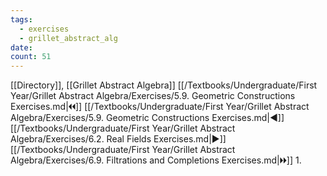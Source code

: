 ```yaml
---
tags:
  - exercises
  - grillet_abstract_alg
date:
count: 51
---
```

[[Directory]], [[Grillet Abstract Algebra]]
[[/Textbooks/Undergraduate/First Year/Grillet Abstract Algebra/Exercises/5.9. Geometric Constructions Exercises.md|🞀🞀]] [[/Textbooks/Undergraduate/First Year/Grillet Abstract Algebra/Exercises/5.9. Geometric Constructions Exercises.md|◀]] [[/Textbooks/Undergraduate/First Year/Grillet Abstract Algebra/Exercises/6.2. Real Fields Exercises.md|▶]] [[/Textbooks/Undergraduate/First Year/Grillet Abstract Algebra/Exercises/6.9. Filtrations and Completions Exercises.md|🞂🞂]]
1. 